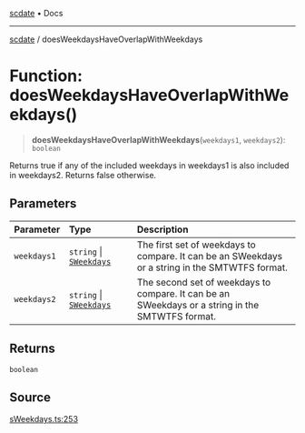 [scdate](../README.md) • Docs

---

[scdate](../README.md) / doesWeekdaysHaveOverlapWithWeekdays

# Function: doesWeekdaysHaveOverlapWithWeekdays()

> **doesWeekdaysHaveOverlapWithWeekdays**(`weekdays1`, `weekdays2`): `boolean`

Returns true if any of the included weekdays in weekdays1 is also included in
weekdays2. Returns false otherwise.

## Parameters

| Parameter   | Type                                               | Description                                                                                           |
| :---------- | :------------------------------------------------- | :---------------------------------------------------------------------------------------------------- |
| `weekdays1` | `string` \| [`SWeekdays`](../classes/SWeekdays.md) | The first set of weekdays to compare. It can be an SWeekdays<br />or a string in the SMTWTFS format.  |
| `weekdays2` | `string` \| [`SWeekdays`](../classes/SWeekdays.md) | The second set of weekdays to compare. It can be an<br />SWeekdays or a string in the SMTWTFS format. |

## Returns

`boolean`

## Source

[sWeekdays.ts:253](https://github.com/ericvera/scdate/blob/98b214c4aab6f5cdb39bc8c115252b89b40ce8a7/src/sWeekdays.ts#L253)
